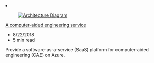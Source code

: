 <!-- This file is automatically generated by build/architectures/build_index.py. Any updates will be lost. -->

<!-- markdownlint-disable MD033 -->

<li class="grid-item item-column" data-categories="Compute Windows Virtual Desktop ">
<article class="card">
    <div class="card-header has-margin-bottom-none" aria-hidden="true">
        <figure class="image diagram has-height-175 has-overflow-hidden level">
            <a href="/azure/architecture/example-scenario/apps/hpc-saas"><img src="/azure/architecture/browse/thumbs/hpc-saas.png" class="diagram" alt="Architecture Diagram" data-linktype="relative-path"></a>
        </figure>
    </div>
    <div class="card-content">
        <a class="card-content-title has-margin-top-none" href="/azure/architecture/example-scenario/apps/hpc-saas">
            <p>A computer-aided engineering service</p>
        </a>
        <ul class="card-content-metadata">
            <li>8/22/2018</li>
            <li>5 min read</li>
        </ul>
        <p class="card-content-description">Provide a software-as-a-service (SaaS) platform for computer-aided engineering (CAE) on Azure.</p>
        <div class="bottom-to-top-fade is-hidden-mobile"></div>
    </div>
</article>
</li>
